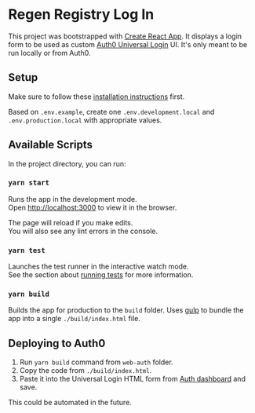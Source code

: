 # Regen Registry Log In

This project was bootstrapped with [Create React App](https://github.com/facebook/create-react-app).
It displays a login form to be used as custom [Auth0 Universal Login](https://auth0.com/docs/universal-login) UI. It's only meant to be run locally or from Auth0.

## Setup

Make sure to follow these [installation instructions](../README.md#installation) first.

Based on `.env.example`, create one `.env.development.local` and `.env.production.local` with appropriate values.

## Available Scripts

In the project directory, you can run:

### `yarn start`

Runs the app in the development mode.\
Open [http://localhost:3000](http://localhost:3000) to view it in the browser.

The page will reload if you make edits.\
You will also see any lint errors in the console.

### `yarn test`

Launches the test runner in the interactive watch mode.\
See the section about [running tests](https://facebook.github.io/create-react-app/docs/running-tests) for more information.

### `yarn build`

Builds the app for production to the `build` folder.
Uses [gulp](https://gulpjs.com/) to bundle the app into a single `./build/index.html` file.

## Deploying to Auth0

1. Run `yarn build` command from `web-auth` folder.
2. Copy the code from `./build/index.html`.
3. Paste it into the Universal Login HTML form from [Auth dashboard](https://manage.auth0.com/dashboard/us/regen-network-registry/login_page) and save.

This could be automated in the future.
